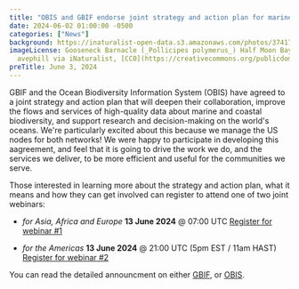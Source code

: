 ```yaml
---
title: "OBIS and GBIF endorse joint strategy and action plan for marine biodiversity data"
date: 2024-06-02 01:00:00 -0500 
categories: ["News"] 
background: https://inaturalist-open-data.s3.amazonaws.com/photos/374179815/large.jpeg
imageLicense: Gooseneck Barnacle (_Pollicipes polymerus_) Half Moon Bay, CA, USA. by
  avephill via iNaturalist, [CC0](https://creativecommons.org/publicdomain/zero/1.0/)
preTitle: June 3, 2024
---
```


GBIF and the Ocean Biodiversity Information System (OBIS) have agreed to a joint strategy and action plan that will deepen their collaboration, improve the flows and services of high-quality data about marine and coastal biodiversity, and support research and decision-making on the world's oceans.  We're particularly excited about this because we manage the US nodes for both networks!  We were happy to participate in developing this aagreement, and feel that it is going to drive the work we do, and the services we deliver, to be more efficient and useful for the communities we serve.

Those interested in learning more about the strategy and action plan, what it means and how they can get involved can register to attend one of two joint webinars:

- *for Asia, Africa and Europe*
**13 June 2024** @ 07:00 UTC
[Register for webinar #1](https://us02web.zoom.us/webinar/register/WN_MGK5uCxcRG2dyHoOeul8iQ)

- *for the Americas*
**13 June 2024** @ 21:00 UTC (5pm EST / 11am HAST)
[Register for webinar #2](https://us02web.zoom.us/webinar/register/WN_JAyHic4xS1yx-TKYHsfVMg)

You can read the detailed announcment on either [GBIF](https://www.gbif.org/news/7w0xoodpNZRwnt1SjWfML0/obis-and-gbif-endorse-joint-strategy-and-action-plan-for-marine-biodiversity-data), or [OBIS](https://obis.org/2024/05/28/obis-gbif-partnership-ren/).